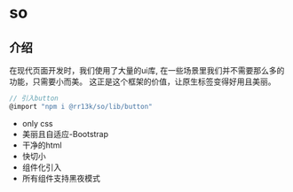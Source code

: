 # so

## 介绍

在现代页面开发时，我们使用了大量的ui库, 在一些场景里我们并不需要那么多的功能，只需要小而美。
这正是这个框架的价值，让原生标签变得好用且美丽。


```js
// 引入button
@import "npm i @rr13k/so/lib/button"
```

* only css
* 美丽且自适应-Bootstrap
* 干净的html
* 快切小
* 组件化引入
* 所有组件支持黑夜模式